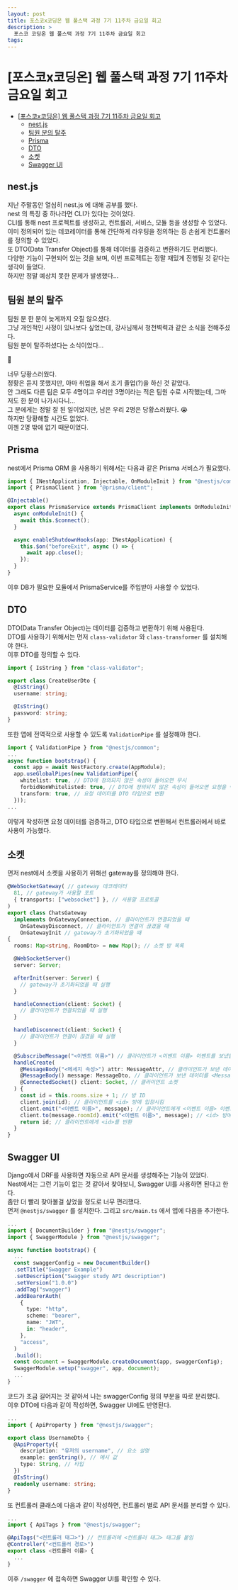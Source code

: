 ```yaml
---
layout: post
title: 포스코x코딩온 웹 풀스택 과정 7기 11주차 금요일 회고
description: >
  포스코 코딩온 웹 풀스택 과정 7기 11주차 금요일 회고
tags: 
---
```

# [포스코x코딩온] 웹 풀스택 과정 7기 11주차 금요일 회고

- [\[포스코x코딩온\] 웹 풀스택 과정 7기 11주차 금요일 회고](#포스코x코딩온-웹-풀스택-과정-7기-11주차-금요일-회고)
  - [nest.js](#nestjs)
  - [팀원 분의 탈주](#팀원-분의-탈주)
  - [Prisma](#prisma)
  - [DTO](#dto)
  - [소켓](#소켓)
  - [Swagger UI](#swagger-ui)

## nest.js

지난 주말동안 열심히 nest.js 에 대해 공부를 했다.  
nest 의 특징 중 하나라면 CLI가 있다는 것이었다.  
CLI를 통해 nest 프로젝트를 생성하고, 컨트롤러, 서비스, 모듈 등을 생성할 수 있었다.  
이미 정의되어 있는 데코레이터를 통해 간단하게 라우팅을 정의하는 등 손쉽게 컨트롤러를 정의할 수 있었다.  
또 DTO(Data Transfer Object)를 통해 데이터를 검증하고 변환하기도 편리했다.  
다양한 기능이 구현되어 있는 것을 보며, 이번 프로젝트는 정말 재밌게 진행될 것 같다는 생각이 들었다.  
하지만 정말 예상치 못한 문제가 발생했다...  

## 팀원 분의 탈주

팀원 분 한 분이 늦게까지 오질 않으셨다.  
그냥 개인적인 사정이 있나보다 싶었는데, 강사님께서 청천벽력과 같은 소식을 전해주셨다.  
팀원 분이 탈주하셨다는 소식이었다...  

🥲

너무 당황스러웠다.  
정황은 듣지 못했지만, 아마 취업을 해서 조기 졸업(?)을 하신 것 같았다.  
안 그래도 다른 팀은 모두 4명이고 우리만 3명이라는 적은 팀원 수로 시작했는데, 그마저도 한 분이 나가시다니...  
그 분에게는 정말 잘 된 일이었지만, 남은 우리 2명은 당황스러웠다. 😭  
하지만 당황해할 시간도 없었다.  
이젠 2명 밖에 없기 때문이었다.  

## Prisma

nest에서 Prisma ORM 을 사용하기 위해서는 다음과 같은 Prisma 서비스가 필요했다.
```typescript
import { INestApplication, Injectable, OnModuleInit } from "@nestjs/common";
import { PrismaClient } from "@prisma/client";

@Injectable()
export class PrismaService extends PrismaClient implements OnModuleInit {
  async onModuleInit() {
    await this.$connect();
  }

  async enableShutdownHooks(app: INestApplication) {
    this.$on("beforeExit", async () => {
      await app.close();
    });
  }
}
```
이후 DB가 필요한 모듈에서 PrismaService를 주입받아 사용할 수 있었다.

## DTO

DTO(Data Transfer Object)는 데이터를 검증하고 변환하기 위해 사용된다.  
DTO를 사용하기 위해서는 먼저 `class-validator` 와 `class-transformer` 를 설치해야 한다.  
이후 DTO를 정의할 수 있다.
```typescript
import { IsString } from "class-validator";

export class CreateUserDto {
  @IsString()
  username: string;

  @IsString()
  password: string;
}
```
또한 앱에 전역적으로 사용할 수 있도록 `ValidationPipe` 를 설정해야 한다.
```typescript
import { ValidationPipe } from "@nestjs/common";
...
async function bootstrap() {
  const app = await NestFactory.create(AppModule);
  app.useGlobalPipes(new ValidationPipe({
    whitelist: true, // DTO에 정의되지 않은 속성이 들어오면 무시
    forbidNonWhitelisted: true, // DTO에 정의되지 않은 속성이 들어오면 요청을 막음
    transform: true, // 요청 데이터를 DTO 타입으로 변환
  }));
...
```
이렇게 작성하면 요청 데이터를 검증하고, DTO 타입으로 변환해서 컨트롤러에서 바로 사용이 가능했다.

## 소켓

먼저 nest에서 소켓을 사용하기 위해선 gateway를 정의해야 한다.
```typescript
@WebSocketGateway( // gateway 데코레이터
  81, // gateway가 사용할 포트
  { transports: ["websocket"] }, // 사용할 프로토콜
)
export class ChatsGateway
  implements OnGatewayConnection, // 클라이언트가 연결되었을 때
    OnGatewayDisconnect, // 클라이언트가 연결이 끊겼을 때
    OnGatewayInit // gateway가 초기화되었을 때
{
  rooms: Map<string, RoomDto> = new Map(); // 소켓 방 목록

  @WebSocketServer()
  server: Server;

  afterInit(server: Server) {
    // gateway가 초기화되었을 때 실행
  }

  handleConnection(client: Socket) {
    // 클라이언트가 연결되었을 때 실행
  }

  handleDisconnect(client: Socket) {
    // 클라이언트가 연결이 끊겼을 때 실행
  }

  @SubscribeMessage("<이벤트 이름>") // 클라이언트가 <이벤트 이름> 이벤트를 보냈을 때 실행
  handleCreate(
    @MessageBody("<메세지 속성>") attr: MessageAttr, // 클라이언트가 보낸 데이터 중 <메세지 속성> 속성
    @MessageBody() message: MessageDto, // 클라이언트가 보낸 데이터를 <MessageDto> 타입으로 변환
    @ConnectedSocket() client: Socket, // 클라이언트 소켓
  ) {
    const id = this.rooms.size + 1; // 방 ID
    client.join(id); // 클라이언트를 <id> 방에 입장시킴
    client.emit("<이벤트 이름>", message); // 클라이언트에게 <이벤트 이름> 이벤트를 보냄
    client.to(message.roomId).emit("<이벤트 이름>", message); // <id> 방에 <이벤트 이름> 이벤트를 보냄
    return id; // 클라이언트에게 <id>를 반환
  }
}
```

## Swagger UI

Django에서 DRF를 사용하면 자동으로 API 문서를 생성해주는 기능이 있었다.  
Nest에서는 그런 기능이 없는 것 같아서 찾아보니, Swagger UI를 사용하면 된다고 한다.  
좀만 더 빨리 찾아볼걸 싶었을 정도로 너무 편리했다.  
먼저 `@nestjs/swagger` 를 설치한다.
그리고 `src/main.ts` 에서 앱에 다음을 추가한다.
```typescript
...
import { DocumentBuilder } from "@nestjs/swagger";
import { SwaggerModule } from "@nestjs/swagger";

async function bootstrap() {
  ...
  const swaggerConfig = new DocumentBuilder()
  .setTitle("Swagger Example")
  .setDescription("Swagger study API description")
  .setVersion("1.0.0")
  .addTag("swagger")
  .addBearerAuth(
    {
      type: "http",
      scheme: "bearer",
      name: "JWT",
      in: "header",
    },
    "access",
  )
  .build();
  const document = SwaggerModule.createDocument(app, swaggerConfig);
  SwaggerModule.setup("swagger", app, document);
  ...
}
```
코드가 조금 길어지는 것 같아서 나는 swaggerConfig 정의 부분을 따로 분리했다.  
이후 DTO에 다음과 같이 작성하면, Swagger UI에도 반영된다.
```typescript
...
import { ApiProperty } from "@nestjs/swagger";

export class UsernameDto {
  @ApiProperty({
    description: "유저의 username", // 요소 설명
    example: genString(), // 예시 값
    type: String, // 타입
  })
  @IsString()
  readonly username: string;
}
```
또 컨트롤러 클래스에 다음과 같이 작성하면, 컨트롤러 별로 API 문서를 분리할 수 있다.
```typescript
...
import { ApiTags } from "@nestjs/swagger";

@ApiTags("<컨트롤러 태그>") // 컨트롤러에 <컨트롤러 태그> 태그를 붙임
@Controller("<컨트롤러 경로>")
export class <컨트롤러 이름> {
  ...
}
```
이후 `/swagger` 에 접속하면 Swagger UI를 확인할 수 있다.
